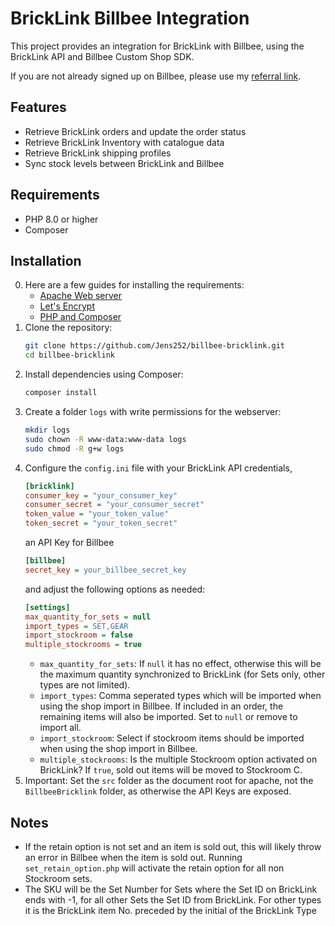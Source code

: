 # BrickLink Billbee Integration

This project provides an integration for BrickLink with Billbee, using the BrickLink API and Billbee Custom Shop SDK.

If you are not already signed up on Billbee, please use my [referral link](https://www.billbee.io?via=jens75).

## Features
- Retrieve BrickLink orders and update the order status
- Retrieve BrickLink Inventory with catalogue data
- Retrieve BrickLink shipping profiles
- Sync stock levels between BrickLink and Billbee

## Requirements
- PHP 8.0 or higher
- Composer

## Installation
0. Here are a few guides for installing the requirements:
   - [Apache Web server](https://www.digitalocean.com/community/tutorials/how-to-install-the-apache-web-server-on-ubuntu-20-04)
   - [Let's Encrypt](https://www.digitalocean.com/community/tutorials/how-to-secure-apache-with-let-s-encrypt-on-ubuntu-20-04)
   - [PHP and Composer](https://www.digitalocean.com/community/tutorials/how-to-install-php-8-1-and-set-up-a-local-development-environment-on-ubuntu-22-04)
1. Clone the repository:
   ```sh
   git clone https://github.com/Jens252/billbee-bricklink.git
   cd billbee-bricklink
   ```
2. Install dependencies using Composer:
   ```sh
   composer install
   ```
3. Create a folder `logs` with write permissions for the webserver:
   ```sh
   mkdir logs
   sudo chown -R www-data:www-data logs
   sudo chmod -R g+w logs
   ```
4. Configure the `config.ini` file with your BrickLink API credentials,
   ```ini
   [bricklink]
   consumer_key = "your_consumer_key"
   consumer_secret = "your_consumer_secret"
   token_value = "your_token_value"
   token_secret = "your_token_secret"
   ```
   an API Key for Billbee
   ```ini
   [billbee]
   secret_key = your_billbee_secret_key
   ```
   and adjust the following options as needed:
   ```ini
   [settings]
   max_quantity_for_sets = null
   import_types = SET,GEAR
   import_stockroom = false
   multiple_stockrooms = true
   ```
   - `max_quantity_for_sets`: If `null` it has no effect, otherwise this will be the maximum quantity synchronized to BrickLink (for Sets only, other types are not limited).
   - `import_types`: Comma seperated types which will be imported when using the shop import in Billbee. If included in an order, the remaining items will also be imported. Set to `null` or remove to import all.
   - `import_stockroom`: Select if stockroom items should be imported when using the shop import in Billbee.
   - `multiple_stockrooms`: Is the multiple Stockroom option activated on BrickLink? If `true`, sold out items will be moved to Stockroom C.
5. Important: Set the `src` folder as the document root for apache, not the `BillbeeBricklink` folder, as otherwise the API Keys are exposed.

## Notes
   - If the retain option is not set and an item is sold out, this will likely throw an error in Billbee when the item is sold out. Running `set_retain_option.php` will activate the retain option for all non Stockroom sets.
   - The SKU will be the Set Number for Sets where the Set ID on BrickLink ends with -1, for all other Sets the Set ID from BrickLink. For other types it is the BrickLink item No. preceded by the initial of the BrickLink Type